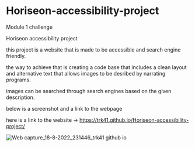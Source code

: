 # Horiseon-accessibility-project
Module 1 challenge


Horiseon accessibility project



this project is a website that is made to be accessible and search engine friendly.

the way to achieve that is creating a code base that includes a clean layout and alternative
text that allows images to be desribed by narrating programs.

images can be searched through search engines based on the given description.



below is a screenshot and a link to the webpage

here is a link to the website -> https://trk41.github.io/Horiseon-accessibility-project/

![Web capture_18-8-2022_231446_trk41 github io](https://user-images.githubusercontent.com/48659944/185536708-f3b0b4bb-9e35-4b68-8731-79ced53ef08f.jpg)
